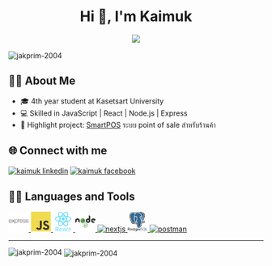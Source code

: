 <h1 align="center">Hi 👋, I'm Kaimuk</h1>

<p align="center">
<img src="https://i.postimg.cc/75jQnG5G/B7-FBC988-3993-4-F32-B1-C7-4-E4-FC9-BF6-E0-F.jpg" width="250px">
</p>

<p align="left"> <img src="https://komarev.com/ghpvc/?username=jakprim-2004&label=Profile%20views&color=0e75b6&style=flat" alt="jakprim-2004" /> </p>

## 👨‍🎓 About Me

- 🎓 4th year student at Kasetsart University  
- 💻 Skilled in JavaScript | React | Node.js | Express  
- 🚀 Highlight project: [SmartPOS](https://www.smartpos.software/) ระบบ point of sale สำหรับร้านค้า

## 🌐 Connect with me

<p align="left">
<a href="https://linkedin.com/in/kaimuk-jakprim-042aa2325" target="blank"><img align="center" src="https://raw.githubusercontent.com/rahuldkjain/github-profile-readme-generator/master/src/images/icons/Social/linked-in-alt.svg" alt="kaimuk linkedin" height="30" width="40" /></a>
<a href="https://fb.com/kaimuk.json" target="blank"><img align="center" src="https://raw.githubusercontent.com/rahuldkjain/github-profile-readme-generator/master/src/images/icons/Social/facebook.svg" alt="kaimuk facebook" height="30" width="40" /></a>
</p>

## 🧑‍💻 Languages and Tools

<p align="left">
  <a href="https://expressjs.com" target="_blank" rel="noreferrer">
    <img src="https://raw.githubusercontent.com/devicons/devicon/master/icons/express/express-original-wordmark.svg" alt="express" width="40" height="40"/>
  </a>
  <a href="https://developer.mozilla.org/en-US/docs/Web/JavaScript" target="_blank" rel="noreferrer">
    <img src="https://raw.githubusercontent.com/devicons/devicon/master/icons/javascript/javascript-original.svg" alt="javascript" width="40" height="40"/>
  </a>
  <a href="https://reactjs.org/" target="_blank" rel="noreferrer">
    <img src="https://raw.githubusercontent.com/devicons/devicon/master/icons/react/react-original-wordmark.svg" alt="react" width="40" height="40"/>
  </a>
  <a href="https://nodejs.org" target="_blank" rel="noreferrer">
    <img src="https://raw.githubusercontent.com/devicons/devicon/master/icons/nodejs/nodejs-original-wordmark.svg" alt="nodejs" width="40" height="40"/>
  </a>
  <a href="https://nextjs.org/" target="_blank" rel="noreferrer">
    <img src="https://cdn.worldvectorlogo.com/logos/nextjs-2.svg" alt="nextjs" width="40" height="40"/>
  </a>
  <a href="https://www.postgresql.org" target="_blank" rel="noreferrer">
    <img src="https://raw.githubusercontent.com/devicons/devicon/master/icons/postgresql/postgresql-original-wordmark.svg" alt="postgresql" width="40" height="40"/>
  </a>
  <a href="https://postman.com" target="_blank" rel="noreferrer">
    <img src="https://www.vectorlogo.zone/logos/getpostman/getpostman-icon.svg" alt="postman" width="40" height="40"/>
  </a>
</p>

---

<p><img align="left" src="https://github-readme-stats.vercel.app/api/top-langs?username=jakprim-2004&show_icons=true&locale=en&layout=compact" alt="jakprim-2004" /></p>

<p>&nbsp;<img align="center" src="https://github-readme-stats.vercel.app/api?username=jakprim-2004&show_icons=true&locale=en" alt="jakprim-2004" /></p>
